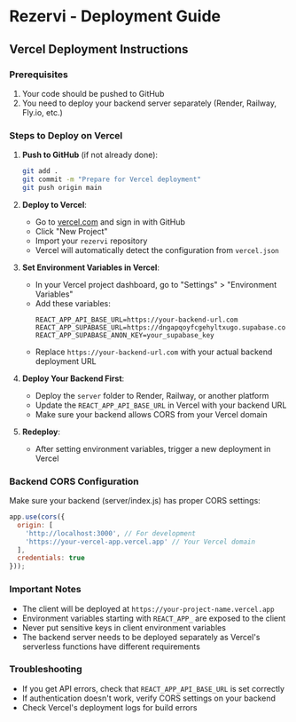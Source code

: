 # Rezervi - Deployment Guide

## Vercel Deployment Instructions

### Prerequisites
1. Your code should be pushed to GitHub
2. You need to deploy your backend server separately (Render, Railway, Fly.io, etc.)

### Steps to Deploy on Vercel

1. **Push to GitHub** (if not already done):
   ```bash
   git add .
   git commit -m "Prepare for Vercel deployment"
   git push origin main
   ```

2. **Deploy to Vercel**:
   - Go to [vercel.com](https://vercel.com) and sign in with GitHub
   - Click "New Project"
   - Import your `rezervi` repository
   - Vercel will automatically detect the configuration from `vercel.json`

3. **Set Environment Variables in Vercel**:
   - In your Vercel project dashboard, go to "Settings" > "Environment Variables"
   - Add these variables:
     ```
     REACT_APP_API_BASE_URL=https://your-backend-url.com
     REACT_APP_SUPABASE_URL=https://dngapqoyfcgehyltxugo.supabase.co
     REACT_APP_SUPABASE_ANON_KEY=your_supabase_key
     ```
   - Replace `https://your-backend-url.com` with your actual backend deployment URL

4. **Deploy Your Backend First**:
   - Deploy the `server` folder to Render, Railway, or another platform
   - Update the `REACT_APP_API_BASE_URL` in Vercel with your backend URL
   - Make sure your backend allows CORS from your Vercel domain

5. **Redeploy**:
   - After setting environment variables, trigger a new deployment in Vercel

### Backend CORS Configuration
Make sure your backend (server/index.js) has proper CORS settings:

```javascript
app.use(cors({
  origin: [
    'http://localhost:3000', // For development
    'https://your-vercel-app.vercel.app' // Your Vercel domain
  ],
  credentials: true
}));
```

### Important Notes
- The client will be deployed at `https://your-project-name.vercel.app`
- Environment variables starting with `REACT_APP_` are exposed to the client
- Never put sensitive keys in client environment variables
- The backend server needs to be deployed separately as Vercel's serverless functions have different requirements

### Troubleshooting
- If you get API errors, check that `REACT_APP_API_BASE_URL` is set correctly
- If authentication doesn't work, verify CORS settings on your backend
- Check Vercel's deployment logs for build errors